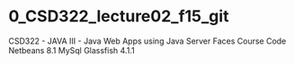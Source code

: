 # 0_CSD322_lecture02_f15_git
CSD322 - JAVA III - Java Web Apps using Java Server Faces Course Code 
Netbeans 8.1
MySql
Glassfish 4.1.1

